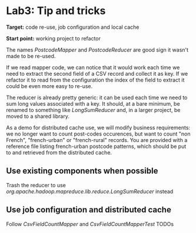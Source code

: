 # Lab3: Tip and tricks
**Target:** code re-use, job configuration and local cache

**Start point:** working project to refactor

The names *PostcodeMapper* and *PostcodeReducer* are good sign it wasn't made to be re-used. 

If we read mapper code, we can notice that it would work each time we need to extract the second field of a CSV record and collect it as key. 
If we refactor it to read from the configuration the index of the field to extract it could be even more easy to re-use.

The reducer is already pretty generic: it can be used each time we need to sum long values associated with a key. 
It should, at a bare minimum, be renamed to something like *LongSumReducer* and, in a larger project, be moved to a shared library.

As a demo for distributed cache use, we will modify business requirements: 
we no longer want to count post-codes occurences, but want to count "non French", "french-urban" or "french-rural" records.
You are provided with a reference file listing french-urban postcode patterns, which should be put to and retrieved from the distributed cache.

## Use existing components when possible
Trash the reducer to use *org.apache.hadoop.mapreduce.lib.reduce.LongSumReducer* instead

## Use job configuration and distributed cache
Follow *CsvFieldCountMapper* and *CsvFieldCountMapperTest* TODOs
